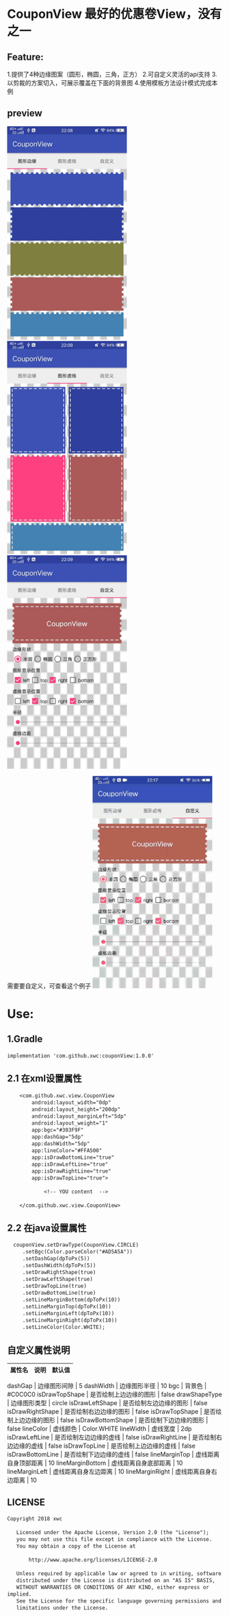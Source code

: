 # CouponView 最好的优惠卷View，没有之一

## Feature:
1.提供了4种边缘图案（圆形，椭圆，三角，正方）
2.可自定义灵活的api支持
3.以剪裁的方案切入，可展示覆盖在下面的背景图
4.使用模板方法设计模式完成本例

## preview
<img src="app/image/image1.jpg" width="280px"/><img src="app/image/image2.jpg" width="280px"/><img src="app/image/image3.jpg" width="280px"/>

需要要自定义，可查看这个例子
<img src="app/image/coupon.gif" width="280px"/>


# Use:
## 1.Gradle
```
implementation 'com.github.xwc:couponView:1.0.0'
```

## 2.1 在xml设置属性
```
    <com.github.xwc.view.CouponView
        android:layout_width="0dp"
        android:layout_height="200dp"
        android:layout_marginLeft="5dp"
        android:layout_weight="1"
        app:bgc="#303F9F"
        app:dashGap="5dp"
        app:dashWidth="5dp"
        app:lineColor="#FFA500"
        app:isDrawBottomLine="true"
        app:isDrawLeftLine="true"
        app:isDrawRightLine="true"
        app:isDrawTopLine="true">

            <!-- YOU content  -->

    </com.github.xwc.view.CouponView>
```

## 2.2 在java设置属性
```
  couponView.setDrawType(CouponView.CIRCLE)
     .setBgc(Color.parseColor("#AD5A5A"))
     .setDashGap(dpToPx(5))
     .setDashWidth(dpToPx(5))
     .setDrawRightShape(true)
     .setDrawLeftShape(true)
     .setDrawTopLine(true)
     .setDrawBottomLine(true)
     .setLineMarginBottom(dpToPx(10))
     .setLineMarginTop(dpToPx(10))
     .setLineMarginLeft(dpToPx(10))
     .setLineMarginRight(dpToPx(10))
     .setLineColor(Color.WHITE);
```

## 自定义属性说明

属性名 | 说明 | 默认值
:----------- | :----------- | :-----------

dashGap         | 边缘图形间隙        | 5
dashWidth         | 边缘图形半径        | 10
bgc         | 背景色        | #C0C0C0
isDrawTopShape         | 是否绘制上边边缘的图形            | false
drawShapeType         | 边缘图形类型        | circle
isDrawLeftShape         | 是否绘制左边边缘的图形        | false
isDrawRightShape         | 是否绘制右边边缘的图形        | false
isDrawTopShape         | 是否绘制上边边缘的图形            | false
isDrawBottomShape         | 是否绘制下边边缘的图形           | false
lineColor         | 虚线颜色        | Color.WHITE
lineWidth         | 虚线宽度        | 2dp
isDrawLeftLine         | 是否绘制左边边缘的虚线        | false
isDrawRightLine         | 是否绘制右边边缘的虚线        | false
isDrawTopLine         | 是否绘制上边边缘的虚线            | false
isDrawBottomLine         | 是否绘制下边边缘的虚线           | false
lineMarginTop         | 虚线距离自身顶部距离        | 10
lineMarginBottom         | 虚线距离自身底部距离         | 10
lineMarginLeft         | 虚线距离自身左边距离             | 10
lineMarginRight         | 虚线距离自身右边距离            | 10

## LICENSE
```
Copyright 2018 xwc

   Licensed under the Apache License, Version 2.0 (the "License");
   you may not use this file except in compliance with the License.
   You may obtain a copy of the License at

       http://www.apache.org/licenses/LICENSE-2.0

   Unless required by applicable law or agreed to in writing, software
   distributed under the License is distributed on an "AS IS" BASIS,
   WITHOUT WARRANTIES OR CONDITIONS OF ANY KIND, either express or implied.
   See the License for the specific language governing permissions and
   limitations under the License.
```